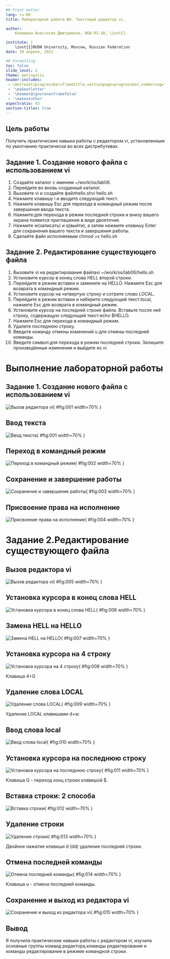 ```yaml
---
## Front matter
lang: ru-RU
title: Лабораторная работа №9. Текстовый редактор vi.

author: 
	Кекишева Анастасия Дмитриевна, НБИ-01-20, \inst{}

institute: |
	\inst{1}RUDN University, Moscow, Russian Federation
date: 30 апреля, 2021

## Formatting
toc: false
slide_level: 2
theme: metropolis
header-includes: 
 - \metroset{progressbar=frametitle,sectionpage=progressbar,numbering=fraction}
 - '\makeatletter'
 - '\beamer@ignorenonframefalse'
 - '\makeatother'
aspectratio: 43
section-titles: true
---
```



## Цель работы
Получить практические навыки работы с редактором vi, установленным по умолчанию практически во всех дистрибутивах.

## Задание 1. Создание нового файла с использованием vi

1. Создайте каталог с именем ~/work/os/lab06.
2. Перейдите во вновь созданный каталог.
3. Вызовите vi и создайте файлhello.shvi hello.sh
4. Нажмите клавишу i и вводите следующий текст.
5. Нажмите клавишу Esc для перехода в командный режим после завершения ввода текста.
6. Нажмите:для перехода в режим последней строки и внизу вашего экрана появится приглашение в виде двоеточия.
7. Нажмите w(записать) и q(выйти), а затем нажмите клавишу Enter для сохранения вашего текста и завершения работы.
8. Сделайте файл исполняемым chmod +x hello.sh

## Задание 2. Редактирование существующего файла

1. Вызовите vi на редактирование файлаvi ~/work/os/lab06/hello.sh 
2. Установите курсор в конец слова HELL второй строки.
3. Перейдите в режим вставки и замените на HELLO. Нажмите Esc для возврата в командный режим.
4. Установите курсор на четвертую строку и сотрите слово LOCAL.
5. Перейдите в режим вставки и наберите следующий текст:local, нажмите Esc для возврата в командный режим.
6. Установите курсор на последней строке файла. Вставьте после неё строку, содержащую следующий текст:echo $HELLO.
7. Нажмите Esc для перехода в командный режим.
8. Удалите последнюю строку.
9. Введите команду отмены изменений u для отмены последней команды.
10. Введите символ:для перехода в режим последней строки. Запишите произведённые изменения и выйдите из vi.

# Выполнение лабораторной работы
## Задание 1. Создание нового файла с использованием vi

![Вызов редактора vi](image/01.png){ #fig:001 width=70% }

## Ввод текста
![Ввод текста](image/02.png){ #fig:001 width=70% }

## Переход в командный режим
![Переход в командный режим](image/03.png){ #fig:002 width=70% }

## Сохранение и завершение работы
![Сохранение и завершение работы](image/04.png){ #fig:003 width=70% }

## Присвоение права на исполнение
![Присвоение права на исполнение](image/06.png){ #fig:004 width=70% }

# Задание 2.Редактирование существующего файла

## Вызов редактора vi
![Вызов редактора vi](image/23.png){ #fig:005 width=70% }

## Установка курсора в конец слова HELL
![Установка курсора в конец слова HELL](image/08.png){ #fig:006 width=70% }

## Замена HELL на HELLO
![Замена HELL на HELLO](image/09.png){ #fig:007 width=70% }

## Установка курсора на 4 строку
![Установка курсора на 4 строку](image/13.png){ #fig:008 width=70% }

Клавиша 4+G 

## Удаление слова LOCAL
![Удаление слова LOCAL](image/14.png){ #fig:009 width=70% }

Удаление LOCAL клавишами d+w.

## Ввод слова local
![Ввод слова local](image/15.png){ #fig:010 width=70% }

## Установка курсора на последнюю строку
![Установка курсора на последнюю строку](image/17.png){ #fig:011 width=70% }

Клавиша G - переход конц строки клавишой $. 

## Вставка строки: 2 способа
![Вставка строки](image/18.png){ #fig:012 width=70% }

## Удаление строки
![Удаление строки](image/20.png){ #fig:013 width=70% }

Двойное нажатие клавиши d (dd) удаление последней строки.

## Отмена последней команды
![Отмена последней команды](image/21.png){ #fig:014 width=70% }

Клавиша u - отмена последней команды.

## Сохранение и выход из редактора vi
![Сохранение и выход из редактора vi](image/22.png){ #fig:015 width=70% }

## Вывод
Я получила практические навыки работы с редактором vi, изучила основные группы команд редактора,команды редактирования и команды редактирования в режиме командной строки.

 
